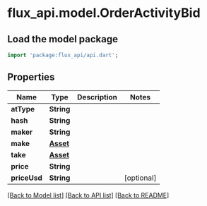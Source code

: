 # flux_api.model.OrderActivityBid

## Load the model package
```dart
import 'package:flux_api/api.dart';
```

## Properties
Name | Type | Description | Notes
------------ | ------------- | ------------- | -------------
**atType** | **String** |  | 
**hash** | **String** |  | 
**maker** | **String** |  | 
**make** | [**Asset**](Asset.md) |  | 
**take** | [**Asset**](Asset.md) |  | 
**price** | **String** |  | 
**priceUsd** | **String** |  | [optional] 

[[Back to Model list]](../README.md#documentation-for-models) [[Back to API list]](../README.md#documentation-for-api-endpoints) [[Back to README]](../README.md)


